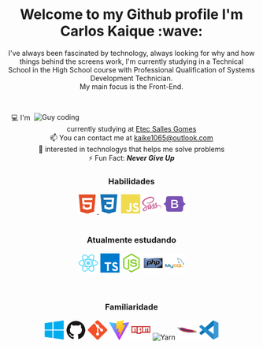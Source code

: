 <div align="center">
<h1 align="center">Welcome to my Github profile I'm Carlos Kaique :wave:</h1>
<p>I've always been fascinated by technology, always looking for why and how things behind the screens work, I'm currently studying in a Technical School in the High School course with Professional Qualification of Systems Development Technician.<br>My main focus is the Front-End.</p>
</div>
<br>

<main display="flex">
<div class="img">
<img width="450px" align="right" src="./src/assets/psx.gif" alt="Guy coding">
</div>


<div align="center">
  
:computer: I'm currently studying at [Etec Salles Gomes](https://www.cps.sp.gov.br/etecs/etec-salles-gomes/) <br>
:mailbox:	 You can contact me at [kaike1065@outlook.com](mailto:kaike1065@outlook.com)<br>
:eyes: interested in technologys that helps me solve problems <br>
:zap: Fun Fact: ***Never Give Up*** <br>

<h3>Habilidades</h3>
<a href="https://developer.mozilla.org/en-US/docs/Glossary/HTML5" target="_blank" rel="noreferrer"><img src="src/icons/skills/html5.svg " " width="40" height="40" alt="HTML5" />
<a href="https://developer.mozilla.org/pt-BR/docs/Web/CSS" target="_blank" rel="noreferrer"><img src="src/icons/skills/css3.svg " width="40" height="40" alt="Css" /></a>
<a href="https://developer.mozilla.org/en-US/docs/Web/JavaScript" target="_blank" rel="noreferrer"><img src="src/icons/skills/javascript.svg " width="40" height="40" alt="Javascript" /></a>
<a href="https://sass-lang.com/" target="_blank" rel="noreferrer"><img src="src/icons/skills/sass.svg" width="40" height=" 40" alt="Sass" /></a>
<a href="https://getbootstrap.com/" target="_blank" rel="noreferrer"><img src="src/icons/skills/bootstrap.svg" width="45" height="40" alt="Bootstrap" /></a>
<br>
<br>
<h3>Atualmente estudando</h3>
<a href="https://reactjs.org/" target="_blank" rel="noreferrer"><img src="src/icons/skills/react.svg" width="40" height="40" alt="Reagir" /></a>
<a href="https://www.typescriptlang.org/" rel="nofollow"><img src="src/icons/skills/typescript.svg" width="40" height="40" alt=" Datilografado"></a>
<a href="https://nodejs.org/en/" rel="nofollow"><img src="src/icons/skills/nodejs.svg" width="40" height="40" alt=" NodeJS"></a>
<a href="https://www.php.net/" rel="nofollow"><img src="src/icons/skills/php.svg" width="40" height="40" alt=" PHP"></a>
<a href="https://www.mysql.com" rel="nofollow"><img src="src/icons/skills/mysql.svg" width="40" height="40" alt="Mysql "></a>
<br>
<br>
<br>
<h3>Familiaridade</h3>
<img src="src/icons/skills/windows.svg" width="40" height="40" alt="Windows">
<img src="src/icons/skills/github.svg" width="40" height="40" alt="GitHub">
<img src="src/icons/skills/git.svg" width="40" height="40" alt="Git">
<img src="src/icons/skills/vitejs.svg" width="40" height="40" alt="Vite">
<img src="src/icons/skills/npm.svg" width="40" height="40" alt="npm">
<img src="src/icons/skills/yarn.svg" width="40" height="40" alt="Yarn">
<img src="src/icons/skills/apache.svg" width="40" height="40" alt="Apache">
<img src="src/icons/skills/vscode.svg" width="40" height="40" alt="VScode">
</div>
</main>
